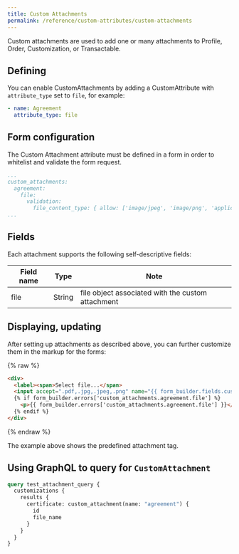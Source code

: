 ```yaml
---
title: Custom Attachments
permalink: /reference/custom-attributes/custom-attachments
---
```


Custom attachments are used to add one or many attachments to Profile, Order, Customization, or Transactable.

## Defining

You can enable CustomAttachments by adding a CustomAttribute with `attribute_type` set to `file`, for example:

```yml
- name: Agreement
  attribute_type: file
```

## Form configuration

The Custom Attachment attribute must be defined in a form in order to whitelist and validate the form request.

```yml
...
custom_attachments:
  agreement:
    file:
      validation:
        file_content_type: { allow: ['image/jpeg', 'image/png', 'application/pdf'] }
...
```

## Fields

Each attachment supports the following self-descriptive fields:

| Field name | Type   | Note                                              |
| ---------- | ------ | ------------------------------------------------- |
| file       | String | file object associated with the custom attachment |

## Displaying, updating

After setting up attachments as described above, you can further customize them in the markup for the forms:

{% raw %}

```html
<div>
  <label><span>Select file...</span>
  <input accept=".pdf,.jpg,.jpeg,.png" name="{{ form_builder.fields.custom_attachments.agreement.file.name }}" type="file"></label>
  {% if form_builder.errors['custom_attachments.agreement.file'] %}
    <p>{{ form_builder.errors['custom_attachments.agreement.file'] }}</p>
  {% endif %}
</div>
```

{% endraw %}

The example above shows the predefined attachment tag.

## Using GraphQL to query for `CustomAttachment`

```graphql
query test_attachment_query {
  customizations {
    results {
      certificate: custom_attachment(name: "agreement") {
        id
        file_name
      }
    }
  }
}
```
